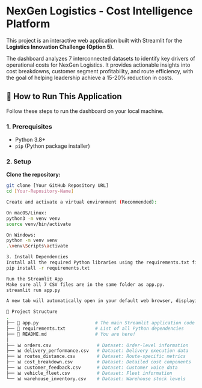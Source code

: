 # NexGen Logistics - Cost Intelligence Platform

This project is an interactive web application built with Streamlit for the **Logistics Innovation Challenge (Option 5)**.

The dashboard analyzes 7 interconnected datasets to identify key drivers of operational costs for NexGen Logistics. It provides actionable insights into cost breakdowns, customer segment profitability, and route efficiency, with the goal of helping leadership achieve a 15-20% reduction in costs.

## 🚀 How to Run This Application

Follow these steps to run the dashboard on your local machine.

### 1. Prerequisites
* Python 3.8+
* `pip` (Python package installer)

### 2. Setup

**Clone the repository:**
```bash
git clone [Your GitHub Repository URL]
cd [Your-Repository-Name]

Create and activate a virtual environment (Recommended):

On macOS/Linux:
python3 -m venv venv
source venv/bin/activate

On Windows:
python -m venv venv
.\venv\Scripts\activate

3. Install Dependencies
Install all the required Python libraries using the requirements.txt file:
pip install -r requirements.txt

Run the Streamlit App
Make sure all 7 CSV files are in the same folder as app.py.
streamlit run app.py

A new tab will automatically open in your default web browser, displaying the interactive dashboard.

📁 Project Structure
.
├── 📄 app.py                     # The main Streamlit application code
├── 📄 requirements.txt           # List of all Python dependencies
├── 📄 README.md                  # You are here!
│
├── 📊 orders.csv                 # Dataset: Order-level information
├── 📊 delivery_performance.csv   # Dataset: Delivery execution data
├── 📊 routes_distance.csv        # Dataset: Route-specific metrics
├── 📊 cost_breakdown.csv         # Dataset: Detailed cost components
├── 📊 customer_feedback.csv      # Dataset: Customer voice data
├── 📊 vehicle_fleet.csv          # Dataset: Fleet information
└── 📊 warehouse_inventory.csv    # Dataset: Warehouse stock levels
